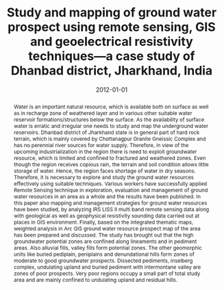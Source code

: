 ﻿---
title: "Study and mapping of ground water prospect using remote sensing, GIS and geoelectrical resistivity techniques—a case study of Dhanbad district, Jharkhand, India"
date: 2012-01-01
publishDate: 2020-01-17T02:43:54.253363Z
authors: ["VK Srivastava", "Devendra Nath Giri", "Pawan Bharadwaj"]
publication_types: ["2"]
abstract: "Water is an important natural resource, which is available both on surface as well as in recharge zone of weathered layer and in various other suitable water reservoir formations/structures below the surface. As the availability of surface water is erratic and irregular one needs to study and map the underground water reservoirs. Dhanbad district of Jharkhand state is in general part of hard rock terrain, which is mainly covered by Chottanagpur Granite Gneissic Complex and has no perennial river sources for water supply. Therefore, in view of the upcoming industrialization in the region there is need to exploit groundwater resource, which is limited and confined to fractured and weathered zones. Even though the region receives copious rain, the terrain and soil condition allows little storage of water. Hence, the region faces shortage of water in dry seasons. Therefore, it is necessary to explore and study the ground water resources effectively using suitable techniques. Various workers have successfully applied Remote Sensing technique in exploration, evaluation and management of ground water resources in an area as a whole and the results have been published. In this paper also mapping and management strategies for ground water resources have been studied, by analyzing IRS LISS II multi band remote sensing data along with geological as well as geophysical resistivity sounding data carried out at places in GIS environment. Finally, based on the integrated thematic maps, weighted analysis in Arc GIS ground water resource prospect map of the area has been prepared and discussed. The study has brought out that the high groundwater potential zones are confined along lineaments and in pediment areas. Also alluvial fills, valley fills form potential zones. The other geomorphic units like buried pediplain, peniplains and denundational hills form zones of moderate to good groundwater prospects. Dissected pediments, inselberg complex, undulating upland and buried pediment with intermontane valley are zones of poor prospects. Very poor regions occupy a small part of total study area and are mainly confined to undulating upland and residual hills."
featured: false
publication: "*J Ind Geophys Union*"
---


